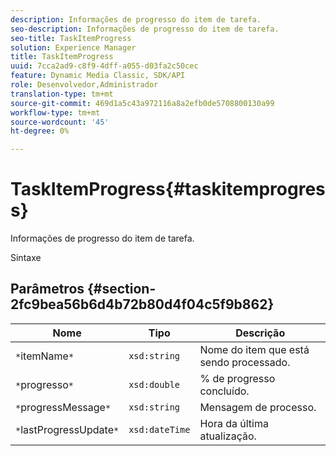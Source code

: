 ```yaml
---
description: Informações de progresso do item de tarefa.
seo-description: Informações de progresso do item de tarefa.
seo-title: TaskItemProgress
solution: Experience Manager
title: TaskItemProgress
uuid: 7cca2ad9-c8f9-4dff-a055-d03fa2c50cec
feature: Dynamic Media Classic, SDK/API
role: Desenvolvedor,Administrador
translation-type: tm+mt
source-git-commit: 469d1a5c43a972116a8a2efb0de5708800130a99
workflow-type: tm+mt
source-wordcount: '45'
ht-degree: 0%

---
```



# TaskItemProgress{#taskitemprogress}

Informações de progresso do item de tarefa.

Sintaxe

## Parâmetros {#section-2fc9bea56b6d4b72b80d4f04c5f9b862}

| Nome | Tipo | Descrição |
|---|---|---|
| `*`itemName`*` | `xsd:string` | Nome do item que está sendo processado. |
| `*`progresso`*` | `xsd:double` | % de progresso concluído. |
| `*`progressMessage`*` | `xsd:string` | Mensagem de processo. |
| `*`lastProgressUpdate`*` | `xsd:dateTime` | Hora da última atualização. |

